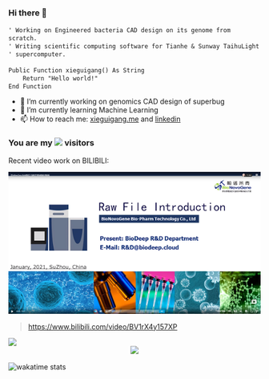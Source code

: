 ### Hi there 👋 

```vbnet
' Working on Engineered bacteria CAD design on its genome from scratch. 
' Writing scientific computing software for Tianhe & Sunway TaihuLight 
' supercomputer.

Public Function xieguigang() As String
    Return "Hello world!"
End Function
```

<!--
**xieguigang/xieguigang** is a ✨ _special_ ✨ repository because its `README.md` (this file) appears on your GitHub profile.-->

- 🔭 I’m currently working on genomics CAD design of superbug
- 🌱 I’m currently learning Machine Learning
- 📫 How to reach me: [xieguigang.me](http://xieguigang.me/) and [linkedin](https://www.linkedin.com/in/xie-guigang-8573b1109/)

### You are my ![](https://profile-counter.glitch.me/xieguigang/count.svg) visitors

Recent video work on BILIBILI: 

[![](.github/profile_videocard.png)](https://www.bilibili.com/video/BV1rX4y157XP)
> https://www.bilibili.com/video/BV1rX4y157XP

<center>
<img width="500px" align="left" src="https://github-readme-stats.vercel.app/api?username=xieguigang&show_icons=true&hide_border=true&count_private=true&layout=compact" />
<p align='center'>
    <img src="https://github-readme-stats.vercel.app/api/top-langs/?username=xieguigang&show_icons=true&title_color=ffffff&icon_color=2A75CF&text_color=daf7dc&bg_color=191919">
</p>    
</center>

![wakatime stats](https://github-readme-stats.vercel.app/api/wakatime?username=xieguigang)
